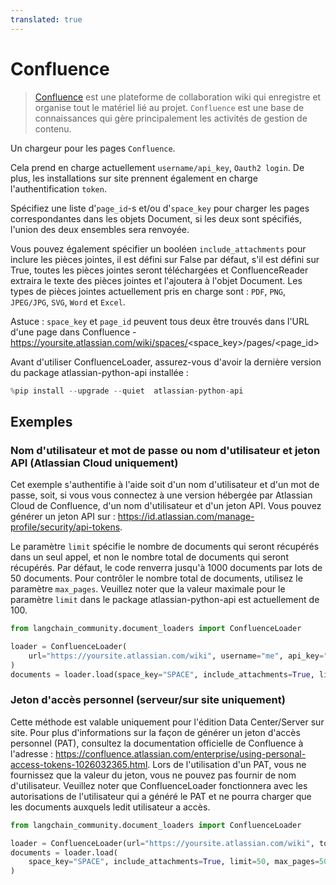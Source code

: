 ```yaml
---
translated: true
---
```


# Confluence

>[Confluence](https://www.atlassian.com/software/confluence) est une plateforme de collaboration wiki qui enregistre et organise tout le matériel lié au projet. `Confluence` est une base de connaissances qui gère principalement les activités de gestion de contenu.

Un chargeur pour les pages `Confluence`.

Cela prend en charge actuellement `username/api_key`, `Oauth2 login`. De plus, les installations sur site prennent également en charge l'authentification `token`.

Spécifiez une liste d'`page_id`-s et/ou d'`space_key` pour charger les pages correspondantes dans les objets Document, si les deux sont spécifiés, l'union des deux ensembles sera renvoyée.

Vous pouvez également spécifier un booléen `include_attachments` pour inclure les pièces jointes, il est défini sur False par défaut, s'il est défini sur True, toutes les pièces jointes seront téléchargées et ConfluenceReader extraira le texte des pièces jointes et l'ajoutera à l'objet Document. Les types de pièces jointes actuellement pris en charge sont : `PDF`, `PNG`, `JPEG/JPG`, `SVG`, `Word` et `Excel`.

Astuce : `space_key` et `page_id` peuvent tous deux être trouvés dans l'URL d'une page dans Confluence - https://yoursite.atlassian.com/wiki/spaces/<space_key>/pages/<page_id>

Avant d'utiliser ConfluenceLoader, assurez-vous d'avoir la dernière version du package atlassian-python-api installée :

```python
%pip install --upgrade --quiet  atlassian-python-api
```

## Exemples

### Nom d'utilisateur et mot de passe ou nom d'utilisateur et jeton API (Atlassian Cloud uniquement)

Cet exemple s'authentifie à l'aide soit d'un nom d'utilisateur et d'un mot de passe, soit, si vous vous connectez à une version hébergée par Atlassian Cloud de Confluence, d'un nom d'utilisateur et d'un jeton API.
Vous pouvez générer un jeton API sur : https://id.atlassian.com/manage-profile/security/api-tokens.

Le paramètre `limit` spécifie le nombre de documents qui seront récupérés dans un seul appel, et non le nombre total de documents qui seront récupérés.
Par défaut, le code renverra jusqu'à 1000 documents par lots de 50 documents. Pour contrôler le nombre total de documents, utilisez le paramètre `max_pages`.
Veuillez noter que la valeur maximale pour le paramètre `limit` dans le package atlassian-python-api est actuellement de 100.

```python
from langchain_community.document_loaders import ConfluenceLoader

loader = ConfluenceLoader(
    url="https://yoursite.atlassian.com/wiki", username="me", api_key="12345"
)
documents = loader.load(space_key="SPACE", include_attachments=True, limit=50)
```

### Jeton d'accès personnel (serveur/sur site uniquement)

Cette méthode est valable uniquement pour l'édition Data Center/Server sur site.
Pour plus d'informations sur la façon de générer un jeton d'accès personnel (PAT), consultez la documentation officielle de Confluence à l'adresse : https://confluence.atlassian.com/enterprise/using-personal-access-tokens-1026032365.html.
Lors de l'utilisation d'un PAT, vous ne fournissez que la valeur du jeton, vous ne pouvez pas fournir de nom d'utilisateur.
Veuillez noter que ConfluenceLoader fonctionnera avec les autorisations de l'utilisateur qui a généré le PAT et ne pourra charger que les documents auxquels ledit utilisateur a accès.

```python
from langchain_community.document_loaders import ConfluenceLoader

loader = ConfluenceLoader(url="https://yoursite.atlassian.com/wiki", token="12345")
documents = loader.load(
    space_key="SPACE", include_attachments=True, limit=50, max_pages=50
)
```
